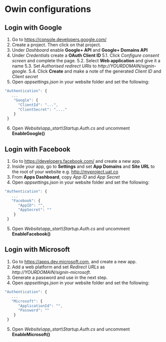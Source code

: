 # Owin configurations

## Login with Google

1. Go to https://console.developers.google.com/
2. Create a project. Then click on that project.
3. Under *Dashboard* enable **Google+ API** and **Google+ Domains API** 
4. Under *Credentials* create a **OAuth Client ID**
   5.1. Click *Configure consent screen* and complete the page.
   5.2. Select **Web application** and give it a name
   5.3. Set *Authorised redirect URIs* to *http://YOURDOMAIN/signin-google*.
   5.4. Click **Create** and make a note of the generated *Client ID* and *Client secret*
5. Open *appsettings.json* in your website folder and set the following:

```javascript
"Authentication": {
   ...
    "Google": {
      "ClientId": "...",
      "ClientSecret": "...."
    }
 }
 ```
6. Open *Website\app_start\Startup.Auth.cs* and uncomment **EnableGoogle()**

## Login with Facebook

1. Go to https://developers.facebook.com/ and create a new app.
2. Inside your app, go to **Settings** and set **App Domains** and **Site URL** to the root of your website e.g. http://myproject.uat.co
3. From **Apps Dashboard**, copy *App ID* and *App Secret*
4. Open *appsettings.json* in your website folder and set the following:

```javascript
"Authentication": {
   ...
   "Facebook": {
      "AppID": "",
      "AppSecret": ""
    }
 }
 ```

 5. Open *Website\app_start\Startup.Auth.cs* and uncomment **EnableFacebook()**

## Login with Microsoft

1. Go to https://apps.dev.microsoft.com, and create a new app.
2. Add a web platform and set *Redirect URLs* as *http://YOURDOMAIN/signin-microsoft*.
3. Generate a password and use in the next step.
4. Open *appsettings.json* in your website folder and set the following:

```javascript
"Authentication": {
   ...
   "Microsoft": {
      "ApplicationId": "",
      "Password": ""
    }
 }
 ```

5. Open *Website\app_start\Startup.Auth.cs* and uncomment **EnableMicrosoft()**
